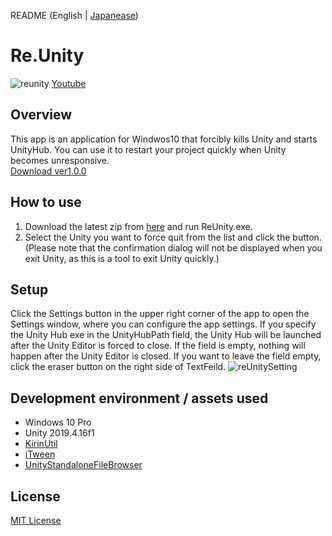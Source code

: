 README (English | [Japanease](https://github.com/mizutanikirin/Re.Unity/blob/main/README_JP.md))
# Re.Unity
![reunity](https://user-images.githubusercontent.com/4795806/105732264-9a53e800-5f73-11eb-93a2-0f4f2c4c5eb3.gif)
[Youtube](https://youtu.be/b4JqwAqTyIA)

## Overview
This app is an application for Windwos10 that forcibly kills Unity and starts UnityHub. 
You can use it to restart your project quickly when Unity becomes unresponsive.  
[Download ver1.0.0](https://github.com/mizutanikirin/Re.Unity/releases/tag/ver1.0.0)

## How to use
1. Download the latest zip from [here](https://github.com/mizutanikirin/Re.Unity/releases/tag/ver1.0.0) and run ReUnity.exe.
2. Select the Unity you want to force quit from the list and click the button.  (Please note that the confirmation dialog will not be displayed when you exit Unity, as this is a tool to exit Unity quickly.)

## Setup
Click the Settings button in the upper right corner of the app to open the Settings window, where you can configure the app settings.
If you specify the Unity Hub exe in the UnityHubPath field, the Unity Hub will be launched after the Unity Editor is forced to close. If the field is empty, nothing will happen after the Unity Editor is closed. If you want to leave the field empty, click the eraser button on the right side of TextFeild.
![reUnitySetting](https://user-images.githubusercontent.com/4795806/104939002-353c4780-59f3-11eb-9133-49ea35e7b85c.png)

## Development environment / assets used
- Windows 10 Pro
- Unity 2019.4.16f1
- [KirinUtil](https://github.com/mizutanikirin/KirinUtil)
- [iTween](https://assetstore.unity.com/packages/tools/animation/itween-84)
- [UnityStandaloneFileBrowser](https://github.com/gkngkc/UnityStandaloneFileBrowser)

## License
[MIT License](https://github.com/mizutanikirin/Re.Unity/blob/main/LICENSE)